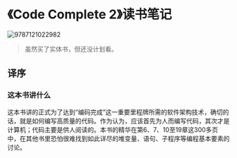 # 《Code Complete 2》读书笔记

![9787121022982](../../../static/img/9787121022982.jpg)

> 虽然买了实体书，但还没计划看。

## 译序

### 这本书讲什么

这本书讲的正式为了达到“编码完成”这一重要里程牌所需的软件架构技术，确切的话，就是如何编写高质量的代码。作为认为，应该首先为人而编写代码，其次才是计算机；代码主要是供人阅读的。本书的精华在第6、7、10至19章这300多页中，在其他书里恐怕很难找到如此详尽的堆变量、语句、子程序等编程基本要素的讨论。